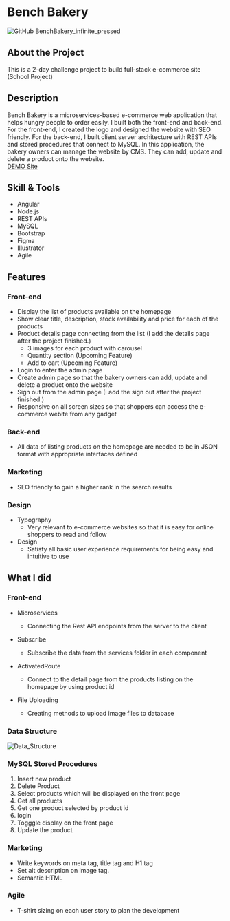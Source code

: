 # Bench Bakery

![GitHub BenchBakery_infinite_pressed](https://user-images.githubusercontent.com/95946408/188254918-60817c17-385d-48e9-b06c-51c399bce37b.gif)

## About the Project
This is a 2-day challenge project to build full-stack e-commerce site (School Project)

## Description
Bench Bakery is a microservices-based e-commerce web application that helps hungry people to order easily. I built both the front-end and back-end. For the front-end, I created the logo and designed the website with SEO friendly. For the back-end, I built client server architecture with REST APIs and stored procedures that connect to MySQL. In this application, the bakery owners can manage the website by CMS. They can add, update and delete a product onto the website.
<br>
[DEMO Site](https://machikayamauchi.me/benchbakery/home)

## Skill & Tools
- Angular
- Node.js
- REST APIs
- MySQL
- Bootstrap
- Figma
- Illustrator
- Agile

## Features
### Front-end
- Display the list of products available on the homepage
- Show clear title, description, stock availability and price for each of the products
- Product details page connecting from the list (I add the details page after the project finished.)
  - 3 images for each product with carousel
  - Quantity section (Upcoming Feature)
  - Add to cart (Upcoming Feature)
- Login to enter the admin page
- Create admin page so that the bakery owners can add, update and delete a product onto the website
- Sign out from the admin page (I add the sign out after the project finished.)
- Responsive on all screen sizes so that shoppers can access the e-commerce webite from any gadget

### Back-end
- All data of listing products on the homepage are needed to be in JSON format with appropriate interfaces defined

### Marketing
- SEO friendly to gain a higher rank in the search results

### Design
- Typography
  - Very relevant to e-commerce websites so that it is easy for online shoppers to read and follow
- Design
  - Satisfy all basic user experience requirements for being easy and intuitive to use

## What I did
### Front-end
- Microservices
  - Connecting the Rest API endpoints from the server to the client

- Subscribe
  - Subscribe the data from the services folder in each component

- ActivatedRoute
  - Connect to the detail page from the products listing on the homepage by using product id

- File Uploading
  - Creating methods to upload image files to database

### Data Structure
![Data_Structure](https://user-images.githubusercontent.com/95946408/188260154-48ccde32-54d3-4cb5-9b7c-e2a708ed95cd.jpg)

### MySQL Stored Procedures
1. Insert new product
2. Delete Product
3. Select products which will be displayed on the front page
4. Get all products
5. Get one product selected by product id
6. login
7. Togggle display on the front page 
8. Update the product


### Marketing
- Write keywords on meta tag, title tag and H1 tag
- Set alt description on image tag.
- Semantic HTML

### Agile
- T-shirt sizing on each user story to plan the development



